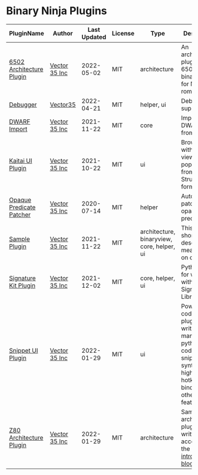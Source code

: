 # Binary Ninja Plugins

| PluginName | Author | Last Updated | License | Type | Description |
|------------|--------|--------------|---------|----------|-------------|
|[6502 Architecture Plugin](https://github.com/Vector35/6502)|[Vector 35 Inc](https://github.com/Vector35)|2022-05-02|MIT|architecture|An architecture plugin for 6502 and binary view for NES roms.|
|[Debugger](https://github.com/Vector35/deprecated_python_debugger)|[Vector35](https://github.com/Vector35)|2022-04-21|MIT|helper, ui|Debugger support|
|[DWARF Import](https://github.com/Vector35/dwarf_import)|[Vector 35 Inc](https://github.com/Vector35)|2021-11-22|MIT|core|Imports DWARF Info from ELFs|
|[Kaitai UI Plugin](https://github.com/Vector35/kaitai)|[Vector 35 Inc](https://github.com/Vector35)|2021-10-22|MIT|ui|Browse hex with a tree view populated from Kaitai Struct formats.|
|[Opaque Predicate Patcher](https://github.com/Vector35/OpaquePredicatePatcher)|[Vector 35 Inc](https://github.com/Vector35)|2020-07-14|MIT|helper|Automatically patch opaque predicates|
|[Sample Plugin](https://github.com/Vector35/sample_plugin)|[Vector 35 Inc](https://github.com/Vector35)|2021-11-22|MIT|architecture, binaryview, core, helper, ui|This is a short description meant to fit on one line.|
|[Signature Kit Plugin](https://github.com/Vector35/sigkit)|[Vector 35 Inc](https://github.com/Vector35)|2021-12-02|MIT|core, helper, ui|Python tools for working with Signature Libraries|
|[Snippet UI Plugin](https://github.com/Vector35/snippets)|[Vector 35 Inc](https://github.com/Vector35)|2022-01-29|MIT|ui|Powerful code-editing plugin for writing and managing python code-snippets with syntax highlighting, hotkey binding and other features|
|[Z80 Architecture Plugin](https://github.com/Vector35/Z80)|[Vector 35 Inc](https://github.com/Vector35)|2022-01-29|MIT|architecture|Sample Z80 architecture plugin written to accompany the <a href='https://binary.ninja/2020/01/08/guide-to-architecture-plugins-part1.html'>introductory blog post</a>.|
